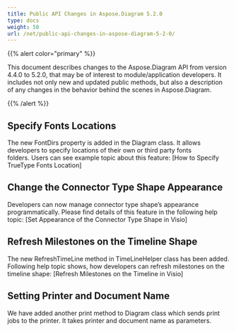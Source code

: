 ```yaml
---
title: Public API Changes in Aspose.Diagram 5.2.0
type: docs
weight: 50
url: /net/public-api-changes-in-aspose-diagram-5-2-0/
---
```


{{% alert color="primary" %}} 

This document describes changes to the Aspose.Diagram API from version 4.4.0 to 5.2.0, that may be of interest to module/application developers. It includes not only new and updated public methods, but also a description of any changes in the behavior behind the scenes in Aspose.Diagram. 

{{% /alert %}} 
## **Specify Fonts Locations**
The new FontDirs property is added in the Diagram class. It allows developers to specify locations of their own or third party fonts folders. Users can see example topic about this feature: [How to Specify TrueType Fonts Location]
## **Change the Connector Type Shape Appearance**
Developers can now manage connector type shape’s appearance programmatically. Please find details of this feature in the following help topic: [Set Appearance of the Connector Type Shape in Visio]
## **Refresh Milestones on the Timeline Shape**
The new RefreshTimeLine method in TimeLineHelper class has been added. Following help topic shows, how developers can refresh milestones on the timeline shape: [Refresh Milestones on the Timeline in Visio]
## **Setting Printer and Document Name**
We have added another print method to Diagram class which sends print jobs to the printer. It takes printer and document name as parameters.
